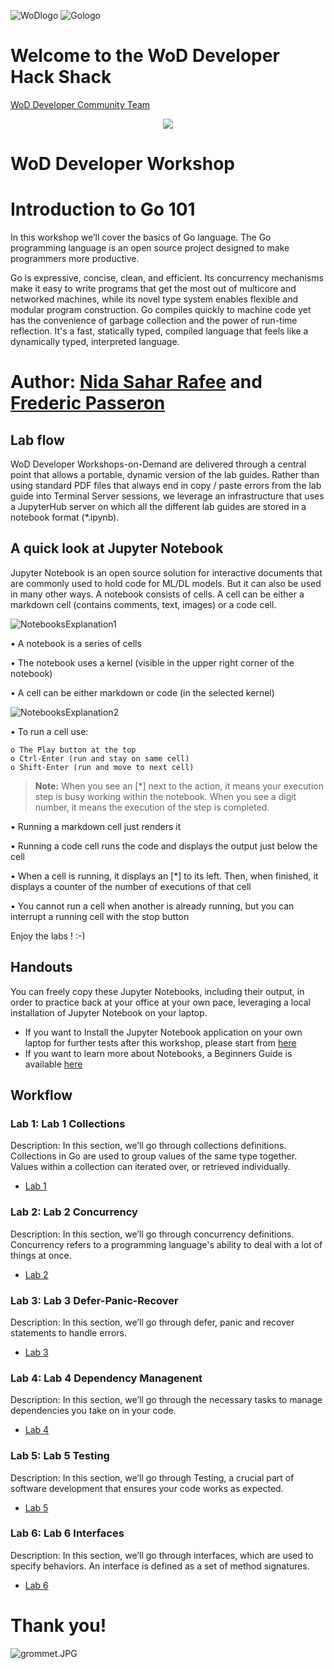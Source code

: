 ![WoDlogo](img/logo.png)  ![Gologo](Pictures/Go.png)

# Welcome to the WoD Developer Hack Shack
[WoD Developer Community Team](https://wod.io)

<p align="center">
  <img src="Pictures/hackshackdisco.png">
  
</p>

# WoD Developer Workshop



# Introduction to Go 101
In this workshop we’ll cover the basics of Go language. The Go programming language is an open source project designed to make programmers more productive.

Go is expressive, concise, clean, and efficient. Its concurrency mechanisms make it easy to write programs that get the most out of multicore and networked machines, while its novel type system enables flexible and modular program construction. Go compiles quickly to machine code yet has the convenience of garbage collection and the power of run-time reflection. It's a fast, statically typed, compiled language that feels like a dynamically typed, interpreted language.

# Author: [Nida Sahar Rafee](nida@gonife.com) and [Frederic Passeron](frederic.passeron@hpe.com)


## Lab flow
WoD Developer Workshops-on-Demand are delivered through a central point that allows a portable, dynamic version of the lab guides. Rather than using standard PDF files that always end in copy / paste errors from the lab guide into Terminal Server sessions, we leverage an infrastructure that uses a JupyterHub server on which all the different lab guides are stored in a notebook format (*.ipynb).

## A quick look at Jupyter Notebook
Jupyter Notebook is an open source solution for interactive documents that are commonly used to hold code for ML/DL models. But it can also be used in many other ways.
A notebook consists of cells. A cell can be either a markdown cell (contains comments, text, images) or a code cell. 


![NotebooksExplanation1](Pictures/NB-explanation1.PNG)

• A notebook is a series of cells

• The notebook uses a kernel (visible in the upper right corner of the notebook)

• A cell can be either markdown or code (in the selected kernel)


![NotebooksExplanation2](Pictures/NB-explanation2.PNG)


• To run a cell use:

    o The Play button at the top
    o Ctrl-Enter (run and stay on same cell)
    o Shift-Enter (run and move to next cell)
    

> **Note:**  When you see an [*] next to the action, it means your execution step is busy working within the notebook. When you see a digit number, it means the execution of the step is completed.  
    
• Running a markdown cell just renders it

• Running a code cell runs the code and displays the output just below the cell

• When a cell is running, it displays an [*] to its left. Then, when finished, it displays a counter of the number of executions of that cell

• You cannot run a cell when another is already running, but you can interrupt a running cell with the stop button


Enjoy the labs ! :-)

## Handouts
You can freely copy these Jupyter Notebooks, including their output, in order to practice back at your office at your own pace, leveraging a local installation of Jupyter Notebook on your laptop.
- If you want to Install the Jupyter Notebook application on your own laptop for further tests after this workshop, please start from [here](https://jupyter.org/install) 
- If you want to learn more about Notebooks, a Beginners Guide is available [here](https://jupyter-notebook-beginner-guide.readthedocs.io/en/latest/what_is_jupyter.html)

## Workflow

### Lab 1: Lab 1 Collections
Description: In this section, we’ll go through collections definitions. Collections in Go are used to group values of the same type together. Values within a collection can iterated over, or retrieved individually.
* [Lab 1](1-WKSHP-GO101-Collections.ipynb)

### Lab 2: Lab 2 Concurrency
Description: In this section, we’ll go through concurrency definitions. Concurrency refers to a programming language's ability to deal with a lot of things at once.
* [Lab 2](2-WKSHP-GO101-Concurrency.ipynb)

### Lab 3: Lab 3 Defer-Panic-Recover
Description: In this section, we’ll go through defer, panic and recover statements to handle errors.
* [Lab 3](3-WKSHP-GO101-Defer-Panic-Recover.ipynb)

### Lab 4: Lab 4 Dependency Managenent
Description: In this section, we’ll go through the necessary tasks to manage dependencies you take on in your code.
* [Lab 4](4-WKSHP-GO101-Dependency-Management.ipynb)

### Lab 5: Lab 5 Testing
Description: In this section, we’ll go through Testing, a crucial part of software development that ensures your code works as expected.
* [Lab 5](5-WKSHP-GO101-Testing.ipynb)

### Lab 6: Lab 6 Interfaces
Description: In this section, we’ll go through interfaces, which are used to specify behaviors. An interface is defined as a set of method signatures.
* [Lab 6](6-WKSHP-GO101-Interfaces.ipynb)

# Thank you!
![grommet.JPG](Pictures/grommet.PNG)


```python

```
